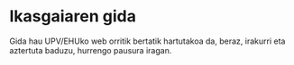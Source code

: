 # Ikasgaiaren gida

Gida hau UPV/EHUko web orritik bertatik hartutakoa da, beraz, irakurri eta aztertuta baduzu, hurrengo pausura iragan.





